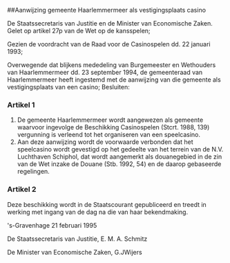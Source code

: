 <meta http-equiv='Content-Type' content='text/html; charset=utf-8' />

##Aanwijzing gemeente Haarlemmermeer als vestigingsplaats casino

De Staatssecretaris van Justitie en de Minister van Economische Zaken.  
Gelet op artikel 27p van de Wet op de kansspelen;

Gezien de voordracht van de Raad voor de Casinospelen dd. 22 januari 1993;

Overwegende dat blijkens mededeling van Burgemeester en Wethouders van Haarlemmermeer dd. 23 september 1994, de gemeenteraad van Haarlemmermeer heeft ingestemd met de aanwijzing van die gemeente als vestigingsplaats van een casino;
Besluiten:     

### Artikel  1  

1.  De gemeente Haarlemmermeer wordt aangewezen als gemeente waarvoor ingevolge de Beschikking Casinospelen (Stcrt. 1988, 139) vergunning is verleend tot het organiseren van een speelcasino.   
2.  Aan deze aanwijzing wordt de voorwaarde verbonden dat het speelcasino wordt gevestigd op het gedeelte van het terrein van de N.V. Luchthaven Schiphol, dat wordt aangemerkt als douanegebied in de zin van de Wet inzake de Douane (Stb. 1992, 54) en de daarop gebaseerde regelingen.   

### Artikel  2  

Deze beschikking wordt in de Staatscourant gepubliceerd en treedt in werking met ingang van de dag na die van haar bekendmaking. 

's-Gravenhage 
21 februari 1995    

De 
Staatssecretaris van Justitie, 
E. M. A. Schmitz  

De 
Minister van Economische Zaken, 
G.JWijers     
